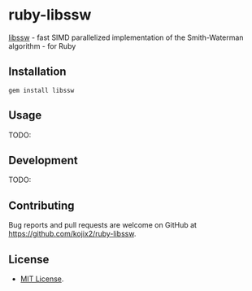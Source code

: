 # ruby-libssw

[libssw](https://github.com/mengyao/Complete-Striped-Smith-Waterman-Library) - fast SIMD parallelized implementation of the Smith-Waterman algorithm - for Ruby

## Installation

```ssh
gem install libssw
```

## Usage

TODO:

## Development

TODO:

## Contributing

Bug reports and pull requests are welcome on GitHub at https://github.com/kojix2/ruby-libssw.

## License

* [MIT License](https://opensource.org/licenses/MIT).
